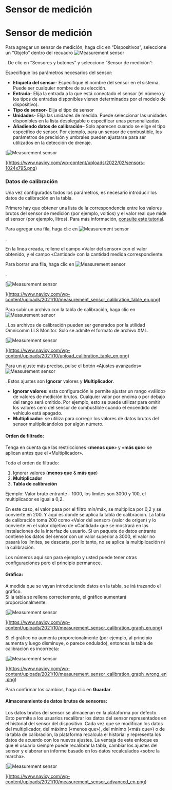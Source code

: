 # Sensor de medición

# Sensor de medición

Para agregar un sensor de medición, haga clic en “Dispositivos”, seleccione un “Objeto” dentro del recuadro ![Measurement sensor](https://www.navixy.com/wp-content/uploads/2021/10/add.png)

. De clic en “Sensores y botones” y seleccione “Sensor de medición”:

Especifique los parámetros necesarios del sensor:

- **Etiqueta del sensor**\- Especifique el nombre del sensor en el sistema. Puede ser cualquier nombre de su elección.
- **Entrada**\- Elija la entrada a la que está conectado el sensor (el número y los tipos de entradas disponibles vienen determinados por el modelo de dispositivo).
- **Tipo de sensor-** Elija el tipo de sensor
- **Unidades**\- Elija las unidades de medida. Puede seleccionar las unidades disponibles en la lista desplegable o especificar unas personalizadas.
- **Añadiendo datos de calibración**– Solo aparecen cuando se elige el tipo específico de sensor. Por ejemplo, para un sensor de combustible, los parámetros de precisión y umbrales pueden ajustarse para ser utilizados en la detección de drenaje.

[![Measurement sensor](https://www.navixy.com/wp-content/uploads/2022/02/sensors-600x466.png)

](https://www.navixy.com/wp-content/uploads/2022/02/sensors-1024x795.png)

### Datos de calibración

Una vez configurados todos los parámetros, es necesario introducir los datos de calibración en la tabla.

Primero hay que obtener una lista de la correspondencia entre los valores brutos del sensor de medición (por ejemplo, voltios) y el valor real que mide el sensor (por ejemplo, litros). Para más información, [consulte este tutorial](https://docs.navixy.com/eco-fleet/fuel-level-sensors).

Para agregar una fila, haga clic en ![Measurement sensor](https://www.navixy.com/wp-content/uploads/2021/10/add.png)

.

En la línea creada, rellene el campo «Valor del sensor» con el valor obtenido, y el campo «Cantidad» con la cantidad medida correspondiente.

Para borrar una fila, haga clic en ![Measurement sensor](https://www.navixy.com/wp-content/uploads/2021/10/del.png)

.

[![Measurement sensor](https://www.navixy.com/wp-content/uploads/2021/10/measurement_sensor_calibration_table_en.png)

](https://www.navixy.com/wp-content/uploads/2021/10/measurement_sensor_calibration_table_en.png)

Para subir un archivo con la tabla de calibración, haga clic en ![Measurement sensor](https://www.navixy.com/wp-content/uploads/2021/10/upload.png)

. Los archivos de calibración pueden ser generados por la utilidad Omnicomm LLS Monitor. Solo se admite el formato de archivo XML.

[![Measurement sensor](https://www.navixy.com/wp-content/uploads/2021/10/upload_calibration_table_en.png)

](https://www.navixy.com/wp-content/uploads/2021/10/upload_calibration_table_en.png)

Para un ajuste más preciso, pulse el botón «Ajustes avanzados» ![Measurement sensor](https://www.navixy.com/wp-content/uploads/2021/10/advanced_settings.png)

. Estos ajustes son **Ignorar** valores y **Multiplicador**.

- **Ignorar valores:** esta configuración le permite ajustar un rango «válido» de valores de medición brutos. Cualquier valor por encima o por debajo del rango será omitido. Por ejemplo, esto se puede utilizar para omitir los valores cero del sensor de combustible cuando el encendido del vehículo está apagado.
- **Multiplicador:** se utiliza para corregir los valores de datos brutos del sensor multiplicándolos por algún número.

#### Orden de filtrado:

Tenga en cuenta que las restricciones «**menos que**» y «**más que**» se aplican antes que el «Multiplicador».

Todo el orden de filtrado:

1. Ignorar valores (**menos que** & **más que**)
2. **Multiplicador**
3. **Tabla de calibración**

Ejemplo: Valor bruto entrante - 1000, los límites son 3000 y 100, el multiplicador es igual a 0,2.

En este caso, el valor pasa por el filtro mín/máx, se multiplica por 0,2 y se convierte en 200. Y aquí es donde se aplica la tabla de calibración. La tabla de calibración toma 200 como «Valor del sensor» (valor de origen) y lo convierte en el valor objetivo de «Cantidad» que se mostrará en las instalaciones de la interfaz de usuario. Si un paquete de datos entrante contiene los datos del sensor con un valor superior a 3000, el valor no pasará los límites, se descarta, por lo tanto, no se aplica la multiplicación ni la calibración.

Los números aquí son para ejemplo y usted puede tener otras configuraciones pero el principio permanece.

#### Gráfica:

A medida que se vayan introduciendo datos en la tabla, se irá trazando el gráfico.  
Si la tabla se rellena correctamente, el gráfico aumentará proporcionalmente:

[![Measurement sensor](https://www.navixy.com/wp-content/uploads/2021/10/measurement_sensor_calibration_graph_en.png)

](https://www.navixy.com/wp-content/uploads/2021/10/measurement_sensor_calibration_graph_en.png)

Si el gráfico no aumenta proporcionalmente (por ejemplo, al principio aumenta y luego disminuye, o parece ondulado), entonces la tabla de calibración es incorrecta:

[![Measurement sensor](https://www.navixy.com/wp-content/uploads/2021/10/measurement_sensor_calibration_graph_wrong_en.png)

](https://www.navixy.com/wp-content/uploads/2021/10/measurement_sensor_calibration_graph_wrong_en.png)

Para confirmar los cambios, haga clic en **Guardar**.

#### Almacenamiento de datos brutos de sensores:

Los datos brutos del sensor se almacenan en la plataforma por defecto. Esto permite a los usuarios recalibrar los datos del sensor representados en el historial del sensor del dispositivo. Cada vez que se modifican los datos del multiplicador, del máximo («menos que»), del mínimo («más que») o de la tabla de calibración, la plataforma recalcula el historial y representa los datos de acuerdo con los nuevos ajustes. La ventaja de este enfoque es que el usuario siempre puede recalibrar la tabla, cambiar los ajustes del sensor y elaborar un informe basado en los datos recalculados «sobre la marcha».

[![Measurement sensor](https://www.navixy.com/wp-content/uploads/2021/10/measurement_sensor_advanced_en.png)

](https://www.navixy.com/wp-content/uploads/2021/10/measurement_sensor_advanced_en.png)